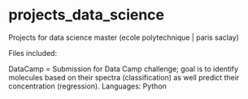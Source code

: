 # projects_data_science
Projects for data science master (ecole polytechnique | paris saclay) 

Files included: <p>
  
DataCamp = Submission for Data Camp challenge; goal is to identify molecules based on their spectra (classification) as well predict their concentration (regression). Languages: Python


